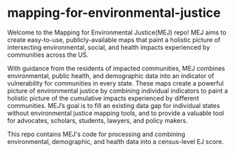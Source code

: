# mapping-for-environmental-justice

Welcome to the Mapping for Environmental Justice(MEJ) repo! MEJ aims to create easy-to-use, publicly-available maps that paint a holistic picture of intersecting environmental, social, and health impacts experienced by communities across the US.

With guidance from the residents of impacted communities, MEJ combines environmental, public health, and demographic data into an indicator of vulnerability for communities in every state. These maps create a powerful picture of environmental justice by combining individual indicators to paint a holistic picture of the cumulative impacts experienced by different communities. MEJ’s goal is to fill an existing data gap for individual states without environmental justice mapping tools, and to provide a valuable tool for advocates, scholars, students, lawyers, and policy makers. 

This repo contains MEJ's code for processing and combining environmental, demographic, and health data into a census-level EJ score.
